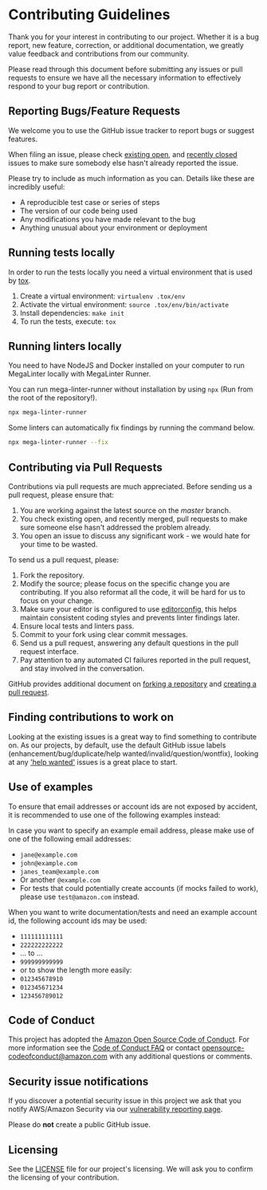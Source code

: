 # Contributing Guidelines

Thank you for your interest in contributing to our project. Whether it is a bug
report, new feature, correction, or additional documentation, we greatly value
feedback and contributions from our community.

Please read through this document before submitting any issues or pull requests
to ensure we have all the necessary information to effectively respond to your
bug report or contribution.

## Reporting Bugs/Feature Requests

We welcome you to use the GitHub issue tracker to report bugs or suggest features.

When filing an issue, please check
[existing open](https://github.com/awslabs/aws-deployment-framework/issues),
and [recently closed](https://github.com/awslabs/aws-deployment-framework/issues?utf8=%E2%9C%93&q=is%3Aissue%20is%3Aclosed%20)
issues to make sure somebody else hasn't already reported the issue.

Please try to include as much information as you can.
Details like these are incredibly useful:

- A reproducible test case or series of steps
- The version of our code being used
- Any modifications you have made relevant to the bug
- Anything unusual about your environment or deployment

## Running tests locally

In order to run the tests locally you need a virtual environment that is used by [tox](https://pypi.org/project/tox/).

1. Create a virtual environment: `virtualenv .tox/env`
2. Activate the virtual environment: `source .tox/env/bin/activate`
3. Install dependencies: `make init`
4. To run the tests, execute: `tox`

## Running linters locally

You need to have NodeJS and Docker installed on your computer to run MegaLinter locally with MegaLinter Runner.

You can run mega-linter-runner without installation by using `npx` (Run from the root of the repository!).

```sh
npx mega-linter-runner
```

Some linters can automatically fix findings by running the command below.

```sh
npx mega-linter-runner --fix
```

## Contributing via Pull Requests

Contributions via pull requests are much appreciated.
Before sending us a pull request, please ensure that:

1. You are working against the latest source on the *master* branch.
2. You check existing open, and recently merged, pull requests to make sure
   someone else hasn't addressed the problem already.
3. You open an issue to discuss any significant work - we would hate for your
   time to be wasted.

To send us a pull request, please:

1. Fork the repository.
2. Modify the source; please focus on the specific change you are contributing.
   If you also reformat all the code, it will be hard for us to focus on your
   change.
3. Make sure your editor is configured to use [editorconfig](https://editorconfig.org/),
   this helps maintain consistent coding styles and prevents linter findings later.
4. Ensure local tests and linters pass.
5. Commit to your fork using clear commit messages.
6. Send us a pull request, answering any default questions in the pull request
   interface.
7. Pay attention to any automated CI failures reported in the pull request,
   and stay involved in the conversation.

GitHub provides additional document on
[forking a repository](https://help.github.com/articles/fork-a-repo/) and
[creating a pull request](https://help.github.com/articles/creating-a-pull-request/).

## Finding contributions to work on

Looking at the existing issues is a great way to find something to contribute
on. As our projects, by default, use the default GitHub issue labels
(enhancement/bug/duplicate/help wanted/invalid/question/wontfix), looking at
any ['help wanted'](https://github.com/awslabs/aws-deployment-framework/labels/help%20wanted)
issues is a great place to start.

## Use of examples

To ensure that email addresses or account ids are not exposed by accident,
it is recommended to use one of the following examples instead:

In case you want to specify an example email address, please make use of one of
the following email addresses:

- `jane@example.com`
- `john@example.com`
- `janes_team@example.com`
- Or another `@example.com`
- For tests that could potentially create accounts (if mocks failed to work),
  please use `test@amazon.com` instead.

When you want to write documentation/tests and need an example account id, the
following account ids may be used:

- `111111111111`
- `222222222222`
- ... to ...
- `999999999999`
- or to show the length more easily:
- `012345678910`
- `012345671234`
- `123456789012`

## Code of Conduct

This project has adopted the
[Amazon Open Source Code of Conduct](https://aws.github.io/code-of-conduct).
For more information see the
[Code of Conduct FAQ](https://aws.github.io/code-of-conduct-faq) or contact
opensource-codeofconduct@amazon.com with any additional questions or comments.

## Security issue notifications

If you discover a potential security issue in this project we ask that you
notify AWS/Amazon Security via our
[vulnerability reporting page](http://aws.amazon.com/security/vulnerability-reporting/).

Please do **not** create a public GitHub issue.

## Licensing

See the [LICENSE](LICENSE.txt)
file for our project's licensing. We will ask you to confirm the licensing of
your contribution.
